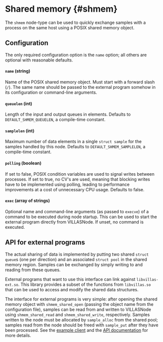 # Shared memory {#shmem}

The `shmem` node-type can be used to quickly exchange samples with a process on the same host using a POSIX shared memory object.

## Configuration

The only required configuration option is the `name` option; all others are optional with reasonable defaults.

#### `name` (string)

Name of the POSIX shared memory object. Must start with a forward slash (`/`).
The same name should be passed to the external program somehow in its
configuration or command-line arguments.

#### `queuelen` (int)

Length of the input and output queues in elements. Defaults to `DEFAULT_SHMEM_QUEUELEN`,
a compile-time constant.

#### `samplelen` (int)

Maximum number of data elements in a single `struct sample` for the samples handled
by this node. Defaults to `DEFAULT_SHMEM_SAMPLELEN`, a compile-time constant.

#### `polling` (boolean)

If set to false, POSIX condition variables are used to signal writes between processes.
If set to true, no CV's are used, meaning that blocking writes have to be
implemented using polling, leading to performance improvements at a cost of
unnecessary CPU usage. Defaults to false.

#### `exec` (array of strings)

Optional name and command-line arguments (as passed to `execve`) of a command
to be executed during node startup. This can be used to start the external
program directly from VILLASNode. If unset, no command is executed.

## API for external programs

The actual sharing of data is implemented by putting two shared `struct queue`s
(one per direction) and an associated `struct pool` in the shared memory region.
Samples can be exchanged by simply writing to and reading from these queues.

External programs that want to use this interface can link against
`libvillas-ext.so`. This library provides a subset of the functions from
`libvillas.so` that can be used to access and modify the shared data structures.

The interface for external programs is very simple: after opening the shared
memory object with `shmem_shared_open` (passing the object name from the
configuration file), samples can be read from and written to VILLASNode using
`shmem_shared_read` and `shmem_shared_write`, respectively. Samples written to
the node must be allocated by `sample_alloc` from the shared pool; samples read
from the node should be freed with `sample_put` after they have been processed.
See the [example client](test-shmem_8c_source.html) and the [API
documentation](group__shmem.html) for more details.
